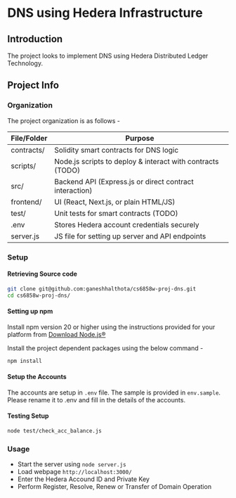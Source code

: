 # DNS using Hedera Infrastructure

## Introduction

The project looks to implement DNS using Hedera Distributed Ledger Technology.

## Project Info

### Organization

The project organization is as follows -

| File/Folder | Purpose |
| --- | --- |
| contracts/ | Solidity smart contracts for DNS logic |
| scripts/ | Node.js scripts to deploy & interact with contracts (TODO) |
| src/ | Backend API (Express.js or direct contract interaction) |
| frontend/ | UI (React, Next.js, or plain HTML/JS) |
| test/ | Unit tests for smart contracts (TODO) |
| .env | Stores Hedera account credentials securely |
| server.js | JS file for setting up server and API endpoints |

### Setup

#### Retrieving Source code

```bash
git clone git@github.com:ganeshhalthota/cs6858w-proj-dns.git
cd cs6858w-proj-dns/
```

#### Setting up npm

Install npm version 20 or higher using the instructions provided for your platform from [Download Node.js®](https://nodejs.org/en/download)

Install the project dependent packages using the below command -

```bash
npm install
```

#### Setup the Accounts

The accounts are setup in `.env` file. The sample is provided in `env.sample`.
Please rename it to .env and fill in the details of the accounts.

#### Testing Setup

```bash
node test/check_acc_balance.js
```

### Usage
- Start the server using `node server.js`
- Load webpage `http://localhost:3000/`
- Enter the Hedera Accound ID and Private Key
- Perform Register, Resolve, Renew or Transfer of Domain Operation
